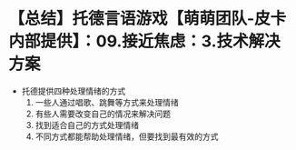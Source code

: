 # 【总结】托德言语游戏【萌萌团队-皮卡内部提供】：09.接近焦虑：3.技术解决方案

-   托德提供四种处理情绪的方式
    1.  一些人通过唱歌、跳舞等方式来处理情绪
    2.  有些人需要改变自己的情况来解决问题
    3.  找到适合自己的方式处理情绪
    4.  不同方式都能帮助处理情绪，但要找到最有效的方式